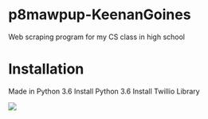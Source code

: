 # p8mawpup-KeenanGoines
Web scraping program for my CS class in high school

# Installation
Made in Python 3.6
Install Python 3.6
Install Twillio Library

![](https://raw.githubusercontent.com/clevelandhighschoolcs/p8mawpup-KeenanGoines/master/FlowChart.PNG)
